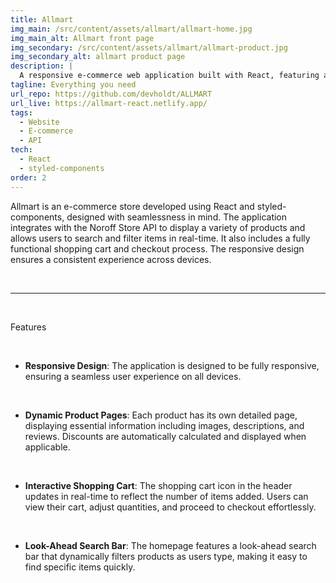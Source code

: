 ```yaml
---
title: Allmart
img_main: /src/content/assets/allmart/allmart-home.jpg
img_main_alt: Allmart front page
img_secondary: /src/content/assets/allmart/allmart-product.jpg
img_secondary_alt: allmart product page
description: |
  A responsive e-commerce web application built with React, featuring a seamless shopping experience from browsing products to checkout.
tagline: Everything you need
url_repo: https://github.com/devholdt/ALLMART
url_live: https://allmart-react.netlify.app/
tags:
  - Website
  - E-commerce
  - API
tech:
  - React
  - styled-components
order: 2
---
```


<p class="text-2xl">
    Allmart is an e-commerce store developed using React and styled-components, designed with seamlessness in mind. The application integrates with the Noroff Store API to display a variety of products and allows users to search and filter items in real-time. It also includes a fully functional shopping cart and checkout process. The responsive design ensures a consistent experience across devices.
</p>

&nbsp;

---

&nbsp;

<p class="text-lg font-bold">
  Features
</p>

&nbsp;

- **Responsive Design**: The application is designed to be fully responsive, ensuring a seamless user experience on all devices.

&nbsp;

- **Dynamic Product Pages**: Each product has its own detailed page, displaying essential information including images, descriptions, and reviews. Discounts are automatically calculated and displayed when applicable.

&nbsp;

- **Interactive Shopping Cart**: The shopping cart icon in the header updates in real-time to reflect the number of items added. Users can view their cart, adjust quantities, and proceed to checkout effortlessly.

&nbsp;

- **Look-Ahead Search Bar**: The homepage features a look-ahead search bar that dynamically filters products as users type, making it easy to find specific items quickly.
